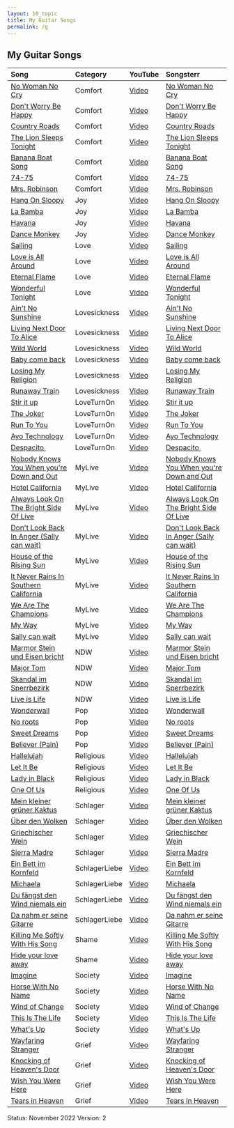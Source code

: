 ```yaml
---
layout: 10_topic
title: My Guitar Songs
permalink: /g
---
```


## My Guitar Songs


|  Song |  Category |  YouTube |  Songsterr |
| :---            |    :--------   |  :--- |  :--- |  
| [No Woman No Cry](https://www.google.com/search?q=lyrics+no+woman+no+cry) | Comfort| [Video](https://www.youtube.com/watch?v=mZ6VezKMoRY) | [No Woman No Cry](nan) |  
| [Don't Worry  Be Happy](https://www.google.com/search?q=don%27t+worry+be+happy+lyrics) | Comfort| [Video](https://www.youtube.com/watch?v=d-diB65scQU) | [Don't Worry  Be Happy](nan) |  
| [Country Roads](https://www.google.com/search?q=lyrics+Country+Roads) | Comfort| [Video](https://www.youtube.com/watch?v=IUmnTfsY3hI) | [Country Roads](nan) |  
| [The Lion Sleeps Tonight](https://www.google.com/search?q=lyrics++the+lion+sleeps+tonight) | Comfort| [Video](https://www.youtube.com/watch?v=FGl5ReYunoY) | [The Lion Sleeps Tonight](nan) |  
| [Banana Boat Song](https://www.google.com/search?q=lyrics++Banana+Boat+Song) | Comfort| [Video](https://www.youtube.com/watch?v=9L9angh4KdQ) | [Banana Boat Song](nan) |  
| [74-75](https://www.google.com/search?q=lyrics++74-75) | Comfort| [Video](https://www.youtube.com/watch?v=uGUTgoDl5wU) | [74-75](nan) |  
| [Mrs. Robinson](https://www.google.com/search?q=lyrics+Mrs.+Robinson) | Comfort| [Video](https://www.youtube.com/watch?v=5JVPdb6Urhw) | [Mrs. Robinson](nan) |  
| [Hang On Sloopy](https://www.google.com/search?q=lyrics+Hang+On+Sloopy) | Joy| [Video](https://www.youtube.com/watch?v=TlTKhPkZSJo) | [Hang On Sloopy](nan) |  
| [La Bamba](https://www.google.com/search?q=lyrics+La+Bamba) | Joy| [Video](https://www.youtube.com/watch?v=nLAWPrCUQQ0) | [La Bamba](nan) |  
| [Havana](https://www.google.com/search?q=lyrics+Havana) | Joy| [Video](https://www.youtube.com/watch?v=HCjNJDNzw8Y) | [Havana](nan) |  
| [Dance Monkey](https://www.google.com/search?q=lyrics+Dance+Monkey) | Joy| [Video](https://www.youtube.com/watch?v=q0hyYWKXF0Q) | [Dance Monkey](https://www.songsterr.com/a/wsa/neil-wicker-dance-monkey-tones-and-i-tab-s457976) |  
| [Sailing](nan) | Love| [Video](nan) | [Sailing](nan) |  
| [Love is All Around](nan) | Love| [Video](nan) | [Love is All Around](nan) |  
| [Eternal Flame](nan) | Love| [Video](nan) | [Eternal Flame](nan) |  
| [Wonderful Tonight](nan) | Love| [Video](nan) | [Wonderful Tonight](nan) |  
| [Ain't No Sunshine](nan) | Lovesickness| [Video](nan) | [Ain't No Sunshine](nan) |  
| [Living Next Door To Alice](nan) | Lovesickness| [Video](nan) | [Living Next Door To Alice](nan) |  
| [Wild World](nan) | Lovesickness| [Video](nan) | [Wild World](nan) |  
| [Baby come back](nan) | Lovesickness| [Video](nan) | [Baby come back](nan) |  
| [Losing My Religion](nan) | Lovesickness| [Video](nan) | [Losing My Religion](nan) |  
| [Runaway Train](nan) | Lovesickness| [Video](nan) | [Runaway Train](nan) |  
| [Stir it up](nan) | LoveTurnOn| [Video](nan) | [Stir it up](nan) |  
| [The Joker](nan) | LoveTurnOn| [Video](nan) | [The Joker](nan) |  
| [Run To You](nan) | LoveTurnOn| [Video](nan) | [Run To You](nan) |  
| [Ayo Technology](nan) | LoveTurnOn| [Video](nan) | [Ayo Technology](nan) |  
| [Despacito ](nan) | LoveTurnOn| [Video](https://www.youtube.com/watch?v=kJQP7kiw5Fk) | [Despacito ](https://www.songsterr.com/a/wsa/luis-fonsi-despacito-tab-s435063) |  
| [Nobody Knows You When you're Down and Out](nan) | MyLive| [Video](nan) | [Nobody Knows You When you're Down and Out](nan) |  
| [Hotel California](nan) | MyLive| [Video](nan) | [Hotel California](nan) |  
| [Always Look On The Bright Side Of Live](nan) | MyLive| [Video](nan) | [Always Look On The Bright Side Of Live](nan) |  
| [Don't Look Back In Anger (Sally can wait)](nan) | MyLive| [Video](nan) | [Don't Look Back In Anger (Sally can wait)](nan) |  
| [House of the Rising Sun](nan) | MyLive| [Video](nan) | [House of the Rising Sun](nan) |  
| [It Never Rains In Southern California](nan) | MyLive| [Video](nan) | [It Never Rains In Southern California](nan) |  
| [We Are The Champions](nan) | MyLive| [Video](nan) | [We Are The Champions](nan) |  
| [My Way](nan) | MyLive| [Video](nan) | [My Way](nan) |  
| [Sally can wait](nan) | MyLive| [Video](nan) | [Sally can wait](nan) |  
| [Marmor  Stein und Eisen bricht](nan) | NDW| [Video](nan) | [Marmor  Stein und Eisen bricht](nan) |  
| [Major Tom](nan) | NDW| [Video](https://www.youtube.com/watch?v=Q_iW4AgFxsI) | [Major Tom](nan) |  
| [Skandal im Sperrbezirk](nan) | NDW| [Video](https://www.youtube.com/watch?v=MC79IAEtmEE) | [Skandal im Sperrbezirk](nan) |  
| [Live is Life](nan) | NDW| [Video](https://www.youtube.com/watch?v=pATX-lV0VFk) | [Live is Life](https://www.songsterr.com/a/wsa/opus-live-is-life-tab-s14911) |  
| [Wonderwall](nan) | Pop| [Video](nan) | [Wonderwall](nan) |  
| [No roots](nan) | Pop| [Video](https://www.youtube.com/watch?v=PUdyuKaGQd4) | [No roots](nan) |  
| [Sweet Dreams](nan) | Pop| [Video](https://www.youtube.com/watch?v=qeMFqkcPYcg) | [Sweet Dreams](nan) |  
| [Believer (Pain)](nan) | Pop| [Video](https://www.youtube.com/watch?v=7wtfhZwyrcc) | [Believer (Pain)](https://www.songsterr.com/a/wsa/imagine-dragons-suchaitguitarsgmailcom-believer-jazzelinnguitarschoolcom-tab-s485352) |  
| [Hallelujah](nan) | Religious| [Video](nan) | [Hallelujah](nan) |  
| [Let It Be](nan) | Religious| [Video](nan) | [Let It Be](nan) |  
| [Lady in Black](nan) | Religious| [Video](nan) | [Lady in Black](nan) |  
| [One Of Us](nan) | Religious| [Video](nan) | [One Of Us](nan) |  
| [Mein kleiner  grüner Kaktus](nan) | Schlager| [Video](nan) | [Mein kleiner  grüner Kaktus](nan) |  
| [Über den Wolken](nan) | Schlager| [Video](nan) | [Über den Wolken](nan) |  
| [Griechischer Wein](nan) | Schlager| [Video](nan) | [Griechischer Wein](nan) |  
| [Sierra Madre](nan) | Schlager| [Video](nan) | [Sierra Madre](nan) |  
| [Ein Bett im Kornfeld](nan) | SchlagerLiebe| [Video](nan) | [Ein Bett im Kornfeld](nan) |  
| [Michaela](nan) | SchlagerLiebe| [Video](nan) | [Michaela](nan) |  
| [Du fängst den Wind niemals ein](nan) | SchlagerLiebe| [Video](nan) | [Du fängst den Wind niemals ein](nan) |  
| [Da nahm er seine Gitarre](nan) | SchlagerLiebe| [Video](nan) | [Da nahm er seine Gitarre](nan) |  
| [Killing Me Softly With His Song](nan) | Shame| [Video](nan) | [Killing Me Softly With His Song](nan) |  
| [Hide your love away](https://www.google.com/search?q=lyricsYou%27ve+Got+To+Hide+Your+Love+Away) | Shame| [Video](https://www.youtube.com/watch?v=aVXgpLeAfAY) | [Hide your love away](nan) |  
| [Imagine](nan) | Society| [Video](nan) | [Imagine](nan) |  
| [Horse With No Name](nan) | Society| [Video](nan) | [Horse With No Name](nan) |  
| [Wind of Change](nan) | Society| [Video](nan) | [Wind of Change](nan) |  
| [This Is The Life](nan) | Society| [Video](nan) | [This Is The Life](nan) |  
| [What's Up](nan) | Society| [Video](nan) | [What's Up](nan) |  
| [Wayfaring Stranger](nan) | Grief| [Video](nan) | [Wayfaring Stranger](nan) |  
| [Knocking of Heaven's Door](nan) | Grief| [Video](nan) | [Knocking of Heaven's Door](nan) |  
| [Wish You Were Here](nan) | Grief| [Video](nan) | [Wish You Were Here](nan) |  
| [Tears in Heaven](nan) | Grief| [Video](nan) | [Tears in Heaven](nan) |  

Status: November 2022
Version: 2